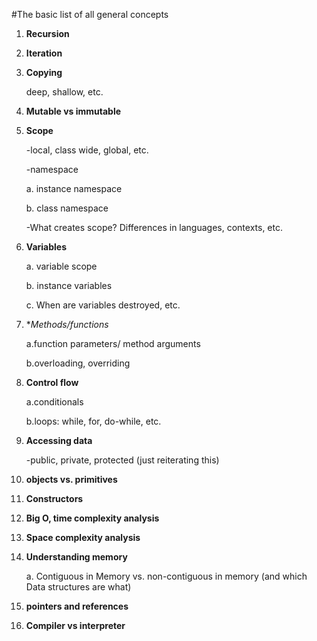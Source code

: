 #The basic list of all general concepts
  
  1. **Recursion**
  
  2. **Iteration**
  
  3. **Copying**
  
      deep, shallow, etc.

  4. **Mutable vs immutable**

  5. **Scope**
  
      -local, class wide, global, etc.

      -namespace

        a. instance namespace

        b. class namespace

      -What creates scope? Differences in languages, contexts, etc.

  6. **Variables**
  
      a. variable scope
      
      b. instance variables
      
      c. When are variables destroyed, etc.

  7. **Methods/functions*

      a.function parameters/ method arguments

      b.overloading, overriding

  8. **Control flow**
    
      a.conditionals
      
      b.loops: while, for, do-while, etc.

  9. **Accessing data**
  
      -public, private, protected (just reiterating this)

  10. **objects vs. primitives**

  11. **Constructors**

  12. **Big O, time complexity analysis**

  13. **Space complexity analysis**

  14. **Understanding memory**
      
      a. Contiguous in Memory vs. non-contiguous in memory (and which Data structures are what)

  15. **pointers and references**

  16. **Compiler vs interpreter**

